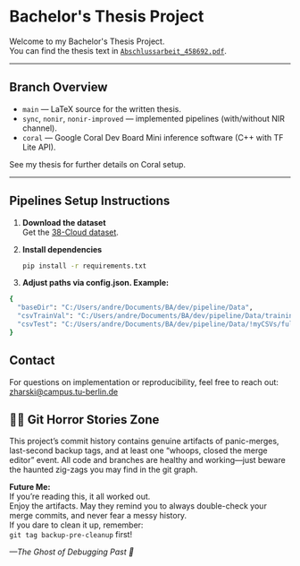 # Bachelor's Thesis Project

Welcome to my Bachelor's Thesis Project.  
You can find the thesis text in [`Abschlussarbeit_458692.pdf`](./Abschlussarbeit_458692.pdf).

---

## Branch Overview
- `main` — LaTeX source for the written thesis.  
- `sync`, `nonir`, `nonir-improved` — implemented pipelines (with/without NIR channel).  
- `coral` — Google Coral Dev Board Mini inference software (C++ with TF Lite API).  

See my thesis for further details on Coral setup.

---

## Pipelines Setup Instructions

1. **Download the dataset**  
   Get the [38-Cloud dataset](https://www.kaggle.com/datasets/sorour/38cloud-cloud-segmentation-in-satellite-images).

2. **Install dependencies**  
   ```bash
   pip install -r requirements.txt

3. **Adjust paths via config.json. Example:** 
```bash
{
  "baseDir": "C:/Users/andre/Documents/BA/dev/pipeline/Data",
  "csvTrainVal": "C:/Users/andre/Documents/BA/dev/pipeline/Data/training_patches_38-cloud_nonempty.csv",
  "csvTest": "C:/Users/andre/Documents/BA/dev/pipeline/Data/!myCSVs/fullTestDS.csv"
}
```

## Contact
For questions on implementation or reproducibility, feel free to reach out:
zharski@campus.tu-berlin.de

## 🧟‍♂️ Git Horror Stories Zone

This project’s commit history contains genuine artifacts of panic-merges, last-second backup tags, and at least one “whoops, closed the merge editor” event. All code and branches are healthy and working—just beware the haunted zig-zags you may find in the git graph.

**Future Me:**  
If you’re reading this, it all worked out.  
Enjoy the artifacts. May they remind you to always double-check your merge commits, and never fear a messy history.  
If you dare to clean it up, remember:  
`git tag backup-pre-cleanup` first!

*—The Ghost of Debugging Past 👻*